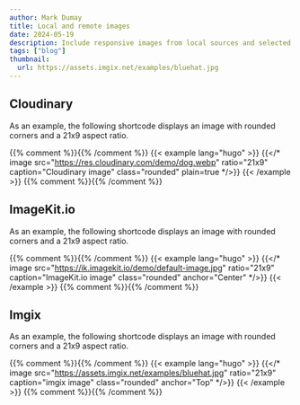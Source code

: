 ```yaml
---
author: Mark Dumay
title: Local and remote images
date: 2024-05-19
description: Include responsive images from local sources and selected CDN image providers.
tags: ["blog"]
thumbnail:
  url: https://assets.imgix.net/examples/bluehat.jpg
---
```


## Cloudinary

As an example, the following shortcode displays an image with rounded corners and a 21x9 aspect ratio.

{{% comment %}}<!-- markdownlint-disable MD037 -->{{% /comment %}}
{{< example lang="hugo" >}}
{{</* image src="https://res.cloudinary.com/demo/dog.webp"
    ratio="21x9" caption="Cloudinary image" class="rounded" plain=true */>}}
{{< /example >}}
{{% comment %}}<!-- markdownlint-enable MD037 -->{{% /comment %}}

## ImageKit.io

As an example, the following shortcode displays an image with rounded corners and a 21x9 aspect ratio.

{{% comment %}}<!-- markdownlint-disable MD037 -->{{% /comment %}}
{{< example lang="hugo" >}}
{{</* image src="https://ik.imagekit.io/demo/default-image.jpg"
    ratio="21x9" caption="ImageKit.io image" class="rounded" anchor="Center" */>}}
{{< /example >}}
{{% comment %}}<!-- markdownlint-enable MD037 -->{{% /comment %}}

## Imgix

As an example, the following shortcode displays an image with rounded corners and a 21x9 aspect ratio.

{{% comment %}}<!-- markdownlint-disable MD037 -->{{% /comment %}}
{{< example lang="hugo" >}}
{{</* image src="https://assets.imgix.net/examples/bluehat.jpg"
    ratio="21x9" caption="imgix image" class="rounded" anchor="Top" */>}}
{{< /example >}}
{{% comment %}}<!-- markdownlint-enable MD037 -->{{% /comment %}}
